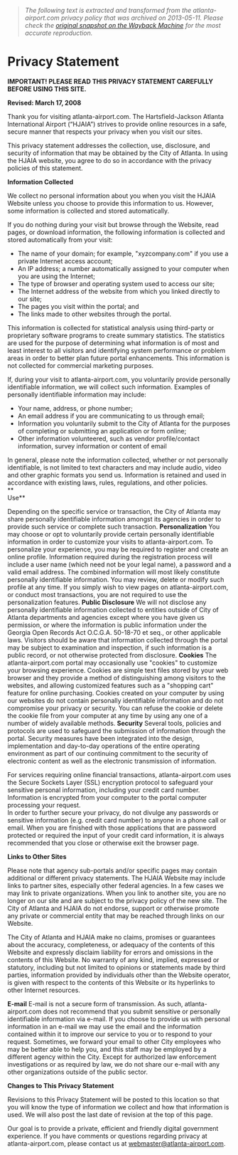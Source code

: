 > *The following text is extracted and transformed from the atlanta-airport.com privacy policy that was archived on 2013-05-11. Please check the [original snapshot on the Wayback Machine](https://web.archive.org/web/20130511123813id_/http%3A//www.atlanta-airport.com/privacy.htm) for the most accurate reproduction.*

# Privacy Statement

**IMPORTANT! PLEASE READ THIS PRIVACY STATEMENT CAREFULLY BEFORE USING THIS SITE.**

**Revised: March 17, 2008**

Thank you for visiting atlanta-airport.com. The Hartsfield-Jackson Atlanta International Airport (“HJAIA”) strives to provide online resources in a safe, secure manner that respects your privacy when you visit our sites.

This privacy statement addresses the collection, use, disclosure, and security of information that may be obtained by the City of Atlanta. In using the HJAIA website, you agree to do so in accordance with the privacy policies of this statement. 

**Information Collected**

We collect no personal information about you when you visit the HJAIA Website unless you choose to provide this information to us. However, some information is collected and stored automatically. 

If you do nothing during your visit but browse through the Website, read pages, or download information, the following information is collected and stored automatically from your visit:

  * The name of your domain; for example, "xyzcompany.com" if you use a private Internet access account; 
  * An IP address; a number automatically assigned to your computer when you are using the Internet; 
  * The type of browser and operating system used to access our site; 
  * The Internet address of the website from which you linked directly to our site; 
  * The pages you visit within the portal; and 
  * The links made to other websites through the portal. 



This information is collected for statistical analysis using third-party or proprietary software programs to create summary statistics. The statistics are used for the purpose of determining what information is of most and least interest to all visitors and identifying system performance or problem areas in order to better plan future portal enhancements. This information is not collected for commercial marketing purposes.

If, during your visit to atlanta-airport.com, you voluntarily provide personally identifiable information, we will collect such information. Examples of personally identifiable information may include: 

  * Your name, address, or phone number; 
  * An email address if you are communicating to us through email; 
  * Information you voluntarily submit to the City of Atlanta for the purposes of completing or submitting an application or form online; 
  * Other information volunteered, such as vendor profile/contact information, survey information or content of email 



In general, please note the information collected, whether or not personally identifiable, is not limited to text characters and may include audio, video and other graphic formats you send us. Information is retained and used in accordance with existing laws, rules, regulations, and other policies.  
**  
Use**

Depending on the specific service or transaction, the City of Atlanta may share personally identifiable information amongst its agencies in order to provide such service or complete such transaction. **Personalization** You may choose or opt to voluntarily provide certain personally identifiable information in order to customize your visits to atlanta-airport.com. To personalize your experience, you may be required to register and create an online profile. Information required during the registration process will include a user name (which need not be your legal name), a password and a valid email address. The combined information will most likely constitute personally identifiable information. You may review, delete or modify such profile at any time. If you simply wish to view pages on atlanta-airport.com, or conduct most transactions, you are not required to use the personalization features. **Public Disclosure** We will not disclose any personally identifiable information collected to entities outside of City of Atlanta departments and agencies except where you have given us permission, or where the information is public information under the Georgia Open Records Act O.C.G.A. 50-18-70 et seq., or other applicable laws. Visitors should be aware that information collected through the portal may be subject to examination and inspection, if such information is a public record, or not otherwise protected from disclosure. **Cookies** The atlanta-airport.com portal may occasionally use "cookies" to customize your browsing experience. Cookies are simple text files stored by your web browser and they provide a method of distinguishing among visitors to the websites, and allowing customized features such as a "shopping cart" feature for online purchasing. Cookies created on your computer by using our websites do not contain personally identifiable information and do not compromise your privacy or security. You can refuse the cookie or delete the cookie file from your computer at any time by using any one of a number of widely available methods. **Security** Several tools, policies and protocols are used to safeguard the submission of information through the portal. Security measures have been integrated into the design, implementation and day-to-day operations of the entire operating environment as part of our continuing commitment to the security of electronic content as well as the electronic transmission of information.

For services requiring online financial transactions, atlanta-airport.com uses the Secure Sockets Layer (SSL) encryption protocol to safeguard your sensitive personal information, including your credit card number. Information is encrypted from your computer to the portal computer processing your request.  
In order to further secure your privacy, do not divulge any passwords or sensitive information (e.g. credit card number) to anyone in a phone call or email. When you are finished with those applications that are password protected or required the input of your credit card information, it is always recommended that you close or otherwise exit the browser page.

**Links to Other Sites**

Please note that agency sub-portals and/or specific pages may contain additional or different privacy statements. The HJAIA Website may include links to partner sites, especially other federal agencies. In a few cases we may link to private organizations. When you link to another site, you are no longer on our site and are subject to the privacy policy of the new site. The City of Atlanta and HJAIA do not endorse, support or otherwise promote any private or commercial entity that may be reached through links on our Website.

The City of Atlanta and HJAIA make no claims, promises or guarantees about the accuracy, completeness, or adequacy of the contents of this Website and expressly disclaim liability for errors and omissions in the contents of this Website. No warranty of any kind, implied, expressed or statutory, including but not limited to opinions or statements made by third parties, information provided by individuals other than the Website operator, is given with respect to the contents of this Website or its hyperlinks to other Internet resources. 

**E-mail** E-mail is not a secure form of transmission. As such, atlanta-airport.com does not recommend that you submit sensitive or personally identifiable information via e-mail. If you choose to provide us with personal information in an e-mail we may use the email and the information contained within it to improve our service to you or to respond to your request. Sometimes, we forward your email to other City employees who may be better able to help you, and this staff may be employed by a different agency within the City. Except for authorized law enforcement investigations or as required by law, we do not share our e-mail with any other organizations outside of the public sector.

**Changes to This Privacy Statement**

Revisions to this Privacy Statement will be posted to this location so that you will know the type of information we collect and how that information is used. We will also post the last date of revision at the top of this page.

Our goal is to provide a private, efficient and friendly digital government experience. If you have comments or questions regarding privacy at atlanta-airport.com, please contact us at webmaster@atlanta-airport.com.
